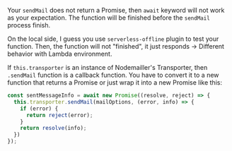 Your `sendMail` does not return a Promise, then `await` keyword will not work as your expectation. The function will be finished before the `sendMail` process finish.

On the local side, I guess you use `serverless-offline` plugin to test your function. Then, the function will not "finished", it just responds -> Different behavior with Lambda environment.

If `this.transporter` is an instance of Nodemailler's Transporter, then `.sendMail` function is a callback function. You have to convert it to a new function that returns a Promise or just wrap it into a new Promise like this:

```js
const sentMessageInfo = await new Promise((resolve, reject) => {
  this.transporter.sendMail(mailOptions, (error, info) => {
    if (error) {
      return reject(error);
    }
    return resolve(info);
  })
});
```
